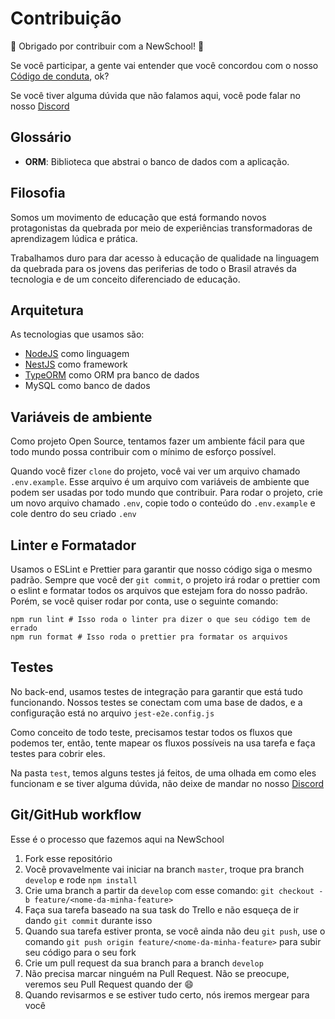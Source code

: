 # Contribuição

🚀 Obrigado por contribuir com a NewSchool! 🚀

Se você participar, a gente vai entender que você concordou com o nosso [Código de conduta](CODE_OF_CONDUCT.md), ok?

Se você tiver alguma dúvida que não falamos aqui, você pode falar no nosso [Discord](https://discord.gg/rb5sDG)

## Glossário

- **ORM**: Biblioteca que abstrai o banco de dados com a aplicação.

## Filosofia

Somos um movimento de educação que está formando novos protagonistas da quebrada por meio de experiências transformadoras de aprendizagem lúdica e prática.

Trabalhamos duro para dar acesso à educação de qualidade na linguagem da quebrada para os jovens das periferias de todo o Brasil através da tecnologia e de um conceito diferenciado de educação.

## Arquitetura

As tecnologias que usamos são:

- [NodeJS](https://nodejs.org/) como linguagem
- [NestJS](https://nestjs.com/) como framework
- [TypeORM](https://typeorm.io/#/) como ORM pra banco de dados
- MySQL como banco de dados

## Variáveis de ambiente

Como projeto Open Source, tentamos fazer um ambiente fácil para que todo mundo possa contribuir com o mínimo de esforço possível.

Quando você fizer `clone` do projeto, você vai ver um arquivo chamado `.env.example`. Esse arquivo é um arquivo com variáveis de ambiente que podem ser usadas
por todo mundo que contribuir. Para rodar o projeto, crie um novo arquivo chamado `.env`, copie todo o conteúdo do `.env.example` e cole dentro do seu criado `.env`

## Linter e Formatador

Usamos o ESLint e Prettier para garantir que nosso código siga o mesmo padrão. Sempre que você der `git commit`, o projeto irá rodar o prettier com o eslint
e formatar todos os arquivos que estejam fora do nosso padrão. Porém, se você quiser rodar por conta, use o seguinte comando:

```shell script
npm run lint # Isso roda o linter pra dizer o que seu código tem de errado
npm run format # Isso roda o prettier pra formatar os arquivos
```

## Testes

No back-end, usamos testes de integração para garantir que está tudo funcionando. Nossos testes se conectam com uma base de dados, e a configuração está no arquivo
`jest-e2e.config.js`

Como conceito de todo teste, precisamos testar todos os fluxos que podemos ter, então, tente mapear os fluxos possíveis na usa tarefa e faça testes para cobrir eles.

Na pasta `test`, temos alguns testes já feitos, de uma olhada em como eles funcionam e se tiver alguma dúvida, não deixe de mandar no nosso [Discord](https://discord.gg/rb5sDG)

## Git/GitHub workflow

Esse é o processo que fazemos aqui na NewSchool

1. Fork esse repositório
2. Você provavelmente vai iniciar na branch `master`, troque pra branch `develop` e rode `npm install`
3. Crie uma branch a partir da `develop` com esse comando: `git checkout -b feature/<nome-da-minha-feature>`
4. Faça sua tarefa baseado na sua task do Trello e não esqueça de ir dando `git commit` durante isso
5. Quando sua tarefa estiver pronta, se você ainda não deu `git push`, use o comando `git push origin feature/<nome-da-minha-feature>` para subir seu código para o seu fork
6. Crie um pull request da sua branch para a branch `develop`
7. Não precisa marcar ninguém na Pull Request. Não se preocupe, veremos seu Pull Request quando der :smile:
8. Quando revisarmos e se estiver tudo certo, nós iremos mergear para você
